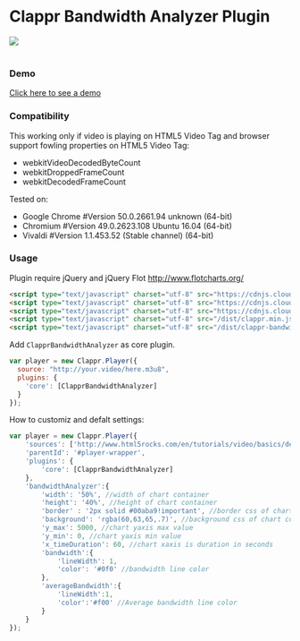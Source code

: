 # Clappr Bandwidth Analyzer Plugin

<img src="https://mediahub-bg.github.io/clappr-bandwidth-analyzer/demo.png"><br><br>

### Demo

[Click here to see a demo](https://mediahub-bg.github.io/clappr_bandwidth_analyzer_demo.html)

### Compatibility

This working only if video is playing on HTML5 Video Tag and browser support fowling properties on HTML5 Video Tag:
* webkitVideoDecodedByteCount
* webkitDroppedFrameCount
* webkitDecodedFrameCount




Tested on:
* Google Chrome   #Version 50.0.2661.94 unknown (64-bit)
* Chromium        #Version 49.0.2623.108 Ubuntu 16.04 (64-bit)
* Vivaldi         #Version 1.1.453.52 (Stable channel) (64-bit)



### Usage

Plugin require jQuery and jQuery Flot http://www.flotcharts.org/

```html
<script type="text/javascript" charset="utf-8" src="https://cdnjs.cloudflare.com/ajax/libs/jquery/3.0.0-rc1/jquery.min.js"></script>
<script type="text/javascript" charset="utf-8" src="https://cdnjs.cloudflare.com/ajax/libs/flot/0.8.3/jquery.flot.js"></script>
<script type="text/javascript" charset="utf-8" src="https://cdnjs.cloudflare.com/ajax/libs/flot/0.8.3/jquery.flot.resize.js"></script>
<script type="text/javascript" charset="utf-8" src="/dist/clappr.min.js"></script>
<script type="text/javascript" charset="utf-8" src="/dist/clappr-bandwidth-analyzer.js"></script>
```

Add `ClapprBandwidthAnalyzer` as core plugin.

```javascript
var player = new Clappr.Player({
  source: "http://your.video/here.m3u8",
  plugins: {
    'core': [ClapprBandwidthAnalyzer]
  }
});
```

How to customiz and defalt settings:

```javascript
var player = new Clappr.Player({
    'sources': ['http://www.html5rocks.com/en/tutorials/video/basics/devstories.mp4'],
    'parentId': '#player-wrapper',
    'plugins': {
        'core': [ClapprBandwidthAnalyzer]
    },
    'bandwidthAnalyzer':{
        'width': '50%', //width of chart container
        'height': '40%', //height of chart container
        'border' : '2px solid #00aba9!important', //border css of chart container
        'background': 'rgba(60,63,65,.7)', //background css of chart container
        'y_max': 5000, //chart yaxis max value
        'y_min': 0, //chart yaxis min value
        'x_timeDuration': 60, //chart xaxis is duration in seconds
        'bandwidth':{
            'lineWidth': 1,
            'color': '#0f0' //bandwidth line color
        },
        'averageBandwidth':{
            'lineWidth':1,
            'color':'#f00' //Average bandwidth line color
        }
    }
});
```
